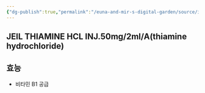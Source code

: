 ```yaml
---
{"dg-publish":true,"permalink":"/euna-and-mir-s-digital-garden/source/ivb-1-6/","tags":["study_note","source"]}
---
```


## JEIL THIAMINE HCL INJ.50mg/2ml/A(thiamine hydrochloride)
## 효능
- 비타민 B1 공급 